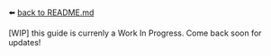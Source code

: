 :arrow_left: [back to README.md](../README.md)


[WIP] this guide is currenly a Work In Progress. Come back soon for updates!
